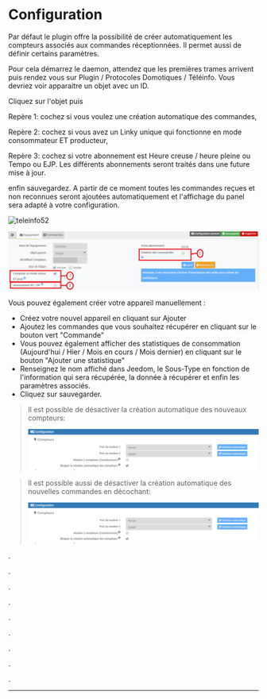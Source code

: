 Configuration
===

Par défaut le plugin offre la possibilité de créer automatiquement les compteurs associés aux commandes réceptionnées. Il permet aussi de définir certains paramètres. 

Pour cela démarrez le daemon, attendez que les premières trames arrivent puis rendez vous sur Plugin / Protocoles Domotiques / Téléinfo.
Vous devriez voir apparaitre un objet avec un ID.

Cliquez sur l'objet puis

Repère 1: cochez si vous voulez une création automatique des commandes, 

Repère 2: cochez si vous avez un Linky unique qui fonctionne en mode consommateur ET producteur,

Repère 3: cochez si votre abonnement est Heure creuse / heure pleine ou Tempo ou EJP. Les différents abonnements seront traités dans une future mise à jour.

enfin sauvegardez. A partir de ce moment toutes les commandes reçues et non reconnues seront ajoutées automatiquement et l'affichage du panel sera adapté à votre configuration.

![teleinfo52](../images/teleinformation_objet.png)

![teleinfo52](../images/teleinformation_commandes_auto.png)

Vous pouvez également créer votre appareil manuellement :
-   Créez votre nouvel appareil en cliquant sur Ajouter
-   Ajoutez les commandes que vous souhaitez récupérer en cliquant sur le bouton vert "Commande"
-   Vous pouvez également afficher des statistiques de consommation (Aujourd'hui / Hier / Mois en cours / Mois dernier) en cliquant sur le bouton "Ajouter une statistique"
-   Renseignez le nom affiché dans Jeedom, le Sous-Type en fonction de l'information qui sera récupérée, la donnée à récupérer et enfin les paramètres associés.
-   Cliquez sur sauvegarder.

>Il est possible de désactiver la création automatique des nouveaux compteurs:
>
>![teleinfo51](../images/teleinformation_blocage.png)

>Il est possible aussi de désactiver la création automatique des nouvelles commandes en décochant:
>
>![teleinfo51](../images/teleinformation_blocage.png)

.

.

.

.

.

.

.

.

.

---

